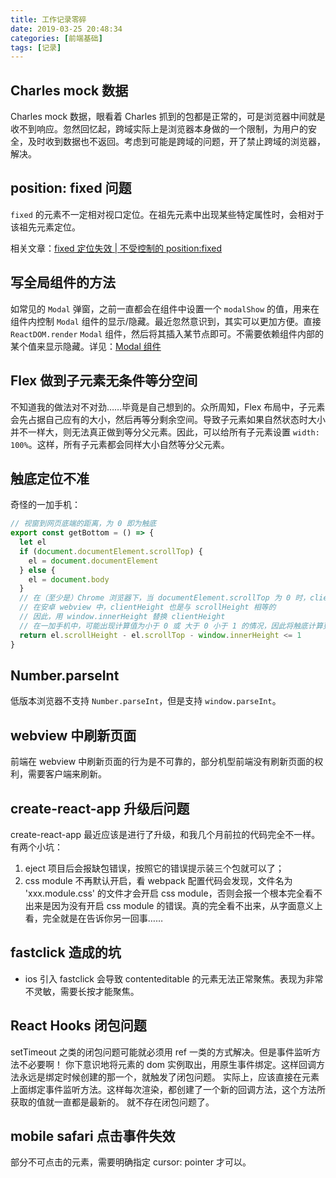 ```yaml
---
title: 工作记录零碎
date: 2019-03-25 20:48:34
categories: [前端基础]
tags: [记录]
---
```


## Charles mock 数据

Charles mock 数据，眼看着 Charles 抓到的包都是正常的，可是浏览器中间就是收不到响应。忽然回忆起，跨域实际上是浏览器本身做的一个限制，为用户的安全，及时收到数据也不返回。考虑到可能是跨域的问题，开了禁止跨域的浏览器，解决。

## position: fixed 问题

`fixed` 的元素不一定相对视口定位。在祖先元素中出现某些特定属性时，会相对于该祖先元素定位。

相关文章：[fixed 定位失效 | 不受控制的 position:fixed](https://github.com/chokcoco/iCSS/issues/24)

## 写全局组件的方法

如常见的 `Modal` 弹窗，之前一直都会在组件中设置一个 `modalShow` 的值，用来在组件内控制 `Modal` 组件的显示/隐藏。最近忽然意识到，其实可以更加方便。直接 `ReactDOM.render` `Modal` 组件，然后将其插入某节点即可。不需要依赖组件内部的某个值来显示隐藏。详见：[Modal 组件](https://github.com/wy1009/components/tree/master/ConfirmModal)

<!-- more -->

## Flex 做到子元素无条件等分空间

不知道我的做法对不对劲……毕竟是自己想到的。众所周知，Flex 布局中，子元素会先占据自己应有的大小，然后再等分剩余空间。导致子元素如果自然状态时大小并不一样大，则无法真正做到等分父元素。因此，可以给所有子元素设置 `width: 100%`。这样，所有子元素都会同样大小自然等分父元素。

## 触底定位不准

奇怪的一加手机：

``` JavaScript
// 视窗到网页底端的距离，为 0 即为触底
export const getBottom = () => {
  let el
  if (document.documentElement.scrollTop) {
    el = document.documentElement
  } else {
    el = document.body
  }
  // 在（至少是）Chrome 浏览器下，当 documentElement.scrollTop 为 0 时，clientHeight 不为视口高度，而是整个网页的高度，与 scrollHeight 相等
  // 在安卓 webview 中，clientHeight 也是与 scrollHeight 相等的
  // 因此，用 window.innerHeight 替换 clientHeight
  // 在一加手机中，可能出现计算值为小于 0 或 大于 0 小于 1 的情况，因此将触底计算更改为 < 1
  return el.scrollHeight - el.scrollTop - window.innerHeight <= 1
}
```

## Number.parseInt

低版本浏览器不支持 `Number.parseInt`，但是支持 `window.parseInt`。

## webview 中刷新页面

前端在 webview 中刷新页面的行为是不可靠的，部分机型前端没有刷新页面的权利，需要客户端来刷新。

## create-react-app 升级后问题

create-react-app 最近应该是进行了升级，和我几个月前拉的代码完全不一样。有两个小坑：
1. eject 项目后会报缺包错误，按照它的错误提示装三个包就可以了；
2. css module 不再默认开启，看 webpack 配置代码会发现，文件名为 'xxx.module.css' 的文件才会开启 css module，否则会报一个根本完全看不出来是因为没有开启 css module 的错误。真的完全看不出来，从字面意义上看，完全就是在告诉你另一回事……

## fastclick 造成的坑

* ios 引入 fastclick 会导致 contenteditable 的元素无法正常聚焦。表现为非常不灵敏，需要长按才能聚焦。

## React Hooks 闭包问题

setTimeout 之类的闭包问题可能就必须用 ref 一类的方式解决。但是事件监听方法不必要啊！
你下意识地将元素的 dom 实例取出，用原生事件绑定。这样回调方法永远是绑定时候创建的那一个，就触发了闭包问题。
实际上，应该直接在元素上面绑定事件监听方法。这样每次渲染，都创建了一个新的回调方法，这个方法所获取的值就一直都是最新的。
就不存在闭包问题了。

## mobile safari 点击事件失效

部分不可点击的元素，需要明确指定 cursor: pointer 才可以。
